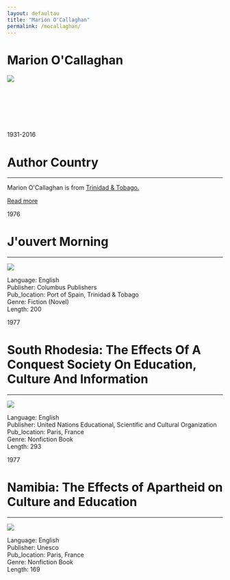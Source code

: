 ```yaml
---
layout: defaultau
title: "Marion O'Callaghan"
permalink: /mocallaghan/
---
```

<!-- partial:index.partial.html -->
<div class="content">
     <h1>Marion O'Callaghan</h1>
    <div class="quote">
        <div><img src="https://upload.wikimedia.org/wikipedia/commons/thumb/a/a0/Marion_Patrick_Jones_2016_%28cropped%29.jpg/330px-Marion_Patrick_Jones_2016_%28cropped%29.jpg" class="logo"></div>
    </div>
    <div class="timeline">
        <div style="padding-bottom:100px;"></div>
        <div class="block">
             <div class="date right"><p class="right">1931-2016</p></div>
            <div class="dot"></div>
            <div class="left first">
            <div class="author_country">
                <h1>Author Country</h1><hr>
          <div class="aclocation">  <p>Marion O'Callaghan is from <a href="{{ site.baseurl }}/3">Trinidad & Tobago.</a></p></div>
              <div class="acreadmore">  <a href="https://en.wikipedia.org/wiki/Marion_Patrick_Jones" target="_blank">Read more</a></div>
            </div>
            </div>
        <div class="block">
            <div class="date left"><p class="left">1976</p></div>
            <div class="dot"></div>
            <div class="right hide">
                <h1>J'ouvert Morning</h1><hr>
                <p><img src="https://d3525k1ryd2155.cloudfront.net/h/668/598/280598668.0.m.jpg"></p>
                <p>
                Language: English<br/>
                Publisher: Columbus Publishers<br/>
                Pub_location: Port of Spain, Trinidad & Tobago<br/>
                Genre: Fiction (Novel)<br/>
                Length: 200<br/>                   </p>
            </div>
        </div>
       <div class="block">
            <div class="date right"><p class="right">1977</p></div>
            <div class="dot"></div>
            <div class="left hide">
                <h1>South Rhodesia: The Effects Of A Conquest Society On Education, Culture And Information</h1><hr>
                <p><img src="https://m.media-amazon.com/images/I/41MPvqKFozL.SR160,240_BG243,243,243.jpg"></p>
                <p>
                Language: English<br/>
                Publisher: United Nations Educational, Scientific and Cultural Organization<br/>
                Pub_location: Paris, France<br/>
                Genre: Nonfiction Book<br/>
                Length: 293<br/>                   </p>
            </div>
        </div>
       <div class="block">
            <div class="date left"><p class="left">1977</p></div>
            <div class="dot"></div>
            <div class="right hide">
                <h1>Namibia: The Effects of Apartheid on Culture and Education</h1><hr>
                <p><img src="https://unesdoc.unesco.org/in/rest/Thumb/image?id=p%3A%3Ausmarcdef_0000028849&isbn=9789231014765&author=O%27Callaghan%2C+Marion&title=Namibia%3A+the+effects+of+apartheid+on+culture+and+education&year=1977&publisher=UNESCO&TypeOfDocument=UnescoPhysicalDocument&mat=BKS&ct=true&size=256&isPhysical=1&siteId=mainSite"></p>
                <p>
                Language: English<br/>
                Publisher: Unesco<br/>
                Pub_location: Paris, France<br/>
                Genre: Nonfiction Book<br/>
                Length: 169<br/>                   </p>
            </div>
        </div>
  <!-- partial -->
<script src='https://cdnjs.cloudflare.com/ajax/libs/jquery/3.1.1/jquery.min.js'></script><script  src="{{ site.baseurl }}/assets/js/authorscript.js"></script>